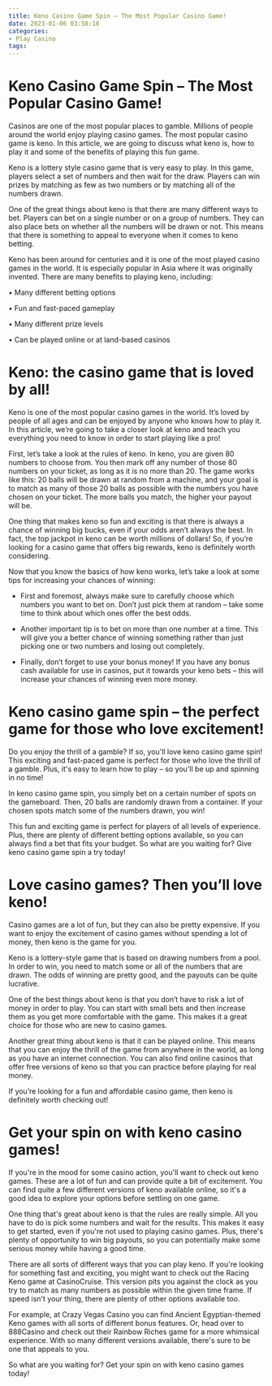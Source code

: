 ```yaml
---
title: Keno Casino Game Spin – The Most Popular Casino Game!
date: 2023-01-06 03:58:18
categories:
- Play Casino
tags:
---
```



#  Keno Casino Game Spin – The Most Popular Casino Game!

Casinos are one of the most popular places to gamble. Millions of people around the world enjoy playing casino games. The most popular casino game is keno. In this article, we are going to discuss what keno is, how to play it and some of the benefits of playing this fun game.

Keno is a lottery style casino game that is very easy to play. In this game, players select a set of numbers and then wait for the draw. Players can win prizes by matching as few as two numbers or by matching all of the numbers drawn.

One of the great things about keno is that there are many different ways to bet. Players can bet on a single number or on a group of numbers. They can also place bets on whether all the numbers will be drawn or not. This means that there is something to appeal to everyone when it comes to keno betting.

Keno has been around for centuries and it is one of the most played casino games in the world. It is especially popular in Asia where it was originally invented. There are many benefits to playing keno, including:

• Many different betting options

• Fun and fast-paced gameplay

• Many different prize levels

• Can be played online or at land-based casinos

#  Keno: the casino game that is loved by all!

Keno is one of the most popular casino games in the world. It’s loved by people of all ages and can be enjoyed by anyone who knows how to play it. In this article, we’re going to take a closer look at keno and teach you everything you need to know in order to start playing like a pro!

First, let’s take a look at the rules of keno. In keno, you are given 80 numbers to choose from. You then mark off any number of those 80 numbers on your ticket, as long as it is no more than 20. The game works like this: 20 balls will be drawn at random from a machine, and your goal is to match as many of those 20 balls as possible with the numbers you have chosen on your ticket. The more balls you match, the higher your payout will be.

One thing that makes keno so fun and exciting is that there is always a chance of winning big bucks, even if your odds aren’t always the best. In fact, the top jackpot in keno can be worth millions of dollars! So, if you’re looking for a casino game that offers big rewards, keno is definitely worth considering.

Now that you know the basics of how keno works, let’s take a look at some tips for increasing your chances of winning:

- First and foremost, always make sure to carefully choose which numbers you want to bet on. Don’t just pick them at random – take some time to think about which ones offer the best odds.

- Another important tip is to bet on more than one number at a time. This will give you a better chance of winning something rather than just picking one or two numbers and losing out completely.

- Finally, don’t forget to use your bonus money! If you have any bonus cash available for use in casinos, put it towards your keno bets – this will increase your chances of winning even more money.

#  Keno casino game spin – the perfect game for those who love excitement!

Do you enjoy the thrill of a gamble? If so, you'll love keno casino game spin! This exciting and fast-paced game is perfect for those who love the thrill of a gamble. Plus, it's easy to learn how to play – so you'll be up and spinning in no time!

In keno casino game spin, you simply bet on a certain number of spots on the gameboard. Then, 20 balls are randomly drawn from a container. If your chosen spots match some of the numbers drawn, you win!

This fun and exciting game is perfect for players of all levels of experience. Plus, there are plenty of different betting options available, so you can always find a bet that fits your budget. So what are you waiting for? Give keno casino game spin a try today!

#  Love casino games? Then you’ll love keno!

Casino games are a lot of fun, but they can also be pretty expensive. If you want to enjoy the excitement of casino games without spending a lot of money, then keno is the game for you.

Keno is a lottery-style game that is based on drawing numbers from a pool. In order to win, you need to match some or all of the numbers that are drawn. The odds of winning are pretty good, and the payouts can be quite lucrative.

One of the best things about keno is that you don’t have to risk a lot of money in order to play. You can start with small bets and then increase them as you get more comfortable with the game. This makes it a great choice for those who are new to casino games.

Another great thing about keno is that it can be played online. This means that you can enjoy the thrill of the game from anywhere in the world, as long as you have an internet connection. You can also find online casinos that offer free versions of keno so that you can practice before playing for real money.

If you’re looking for a fun and affordable casino game, then keno is definitely worth checking out!

#  Get your spin on with keno casino games!

If you're in the mood for some casino action, you'll want to check out keno games. These are a lot of fun and can provide quite a bit of excitement. You can find quite a few different versions of keno available online, so it's a good idea to explore your options before settling on one game.

One thing that's great about keno is that the rules are really simple. All you have to do is pick some numbers and wait for the results. This makes it easy to get started, even if you're not used to playing casino games. Plus, there's plenty of opportunity to win big payouts, so you can potentially make some serious money while having a good time.

There are all sorts of different ways that you can play keno. If you're looking for something fast and exciting, you might want to check out the Racing Keno game at CasinoCruise. This version pits you against the clock as you try to match as many numbers as possible within the given time frame. If speed isn't your thing, there are plenty of other options available too.

For example, at Crazy Vegas Casino you can find Ancient Egyptian-themed Keno games with all sorts of different bonus features. Or, head over to 888Casino and check out their Rainbow Riches game for a more whimsical experience. With so many different versions available, there's sure to be one that appeals to you.

So what are you waiting for? Get your spin on with keno casino games today!